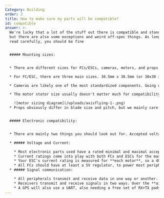 ```yaml
---
Category: Building
order: 3
title: How to make sure my parts will be compatible?
id: compatible
answer: >-
  We're lucky that a lot of the stuff out there is compatible and standardized,
  but there are also some exceptions and weird off-spec things. As long as you
  read carefully, you should be fine


  ##### Mounting sizes:


  * There are different sizes for FCs/ESCs, cameras, motors, and props

  * For FC/ESC, there are three main sizes. 30.5mm x 30.5mm (or 30x30 in short), 20mm x 20mm, and 25.5mm x 25mm for AIOs. This is where the biggest differences arise, as manufacturers seem to disagree on what size it should be. There are sizes anywhere from 25mm to 26.5mm. They should be largely compatible if soft mounted, but it's something to watch out for

  * Cameras are likely one of the most standardized components. Going down in size, it's: Full size (28mm x 28mm), Mini (21x21), DJI (20x20), Micro (19x19), Nano (14x14), and sometimes Pico (12x12). There are some outliers, mostly in the smallest sizes, but those are usually well documented

  * The motor stator size usually doesn't matter much for compatibility in mounting, but the motor base mounting pattern does. For most motors, it's 4 screws in a square pattern, measured across (or as a circle measured as its diameter, see image): 19mm (7" quads), 16mm (5" quads), 12mm (Ultralight 5" or heavier3", 4" quads), 9mm ( 3-4" toothpicks), and in a triangle pattern, with the holes spaced 6.6mm apart for whoops/tiny <2" quads

    ![motor sizing diagram](/uploads/axisflying-1-.png)
  * Props obviously differ in blade size and pitch, but we mainly care about the mounting type, as I assume you know to put 5" props on a 5" frame. There are different ways to mount props, depending on the motor and craft size. Most full-size 5" quads and heavier 3-4" quads will use an M5 threaded shaft (as shown in the image above), lighter 5" quads and smaller will use T-Mount (a 1.5 or 2mm shaft with two m2 holes on each side), and tinywhoops/<2" quads may use only a push-on 1 or 1.5mm shaft


  ##### Electronic compatibility:


  * There are mainly two things you should look out for. Accepted voltage/current levels, and signal communication

  * ##### Voltage and Current:

    * Most electronic parts used have a rated minimal and maximal accepted voltage. This can be as simple as a camera taking in 5V or a VTX having an accepted voltage range of 7-36V, or on flight controllers/ESCs where it's often listed as a cell count. Small AIOs might take 1s only, 1-2s, or 2s up to 6s, which is also the most common rating for 5" quad parts. Overvolting can at best result in something failing in a non-damaging way, **at worst it'll cause a fire**
    * Current ratings come into play with both FCs and ESCs for the max current. In ESCs, this is the max current the FETs will let through, on FCs it's how much current each voltage regulator can handle: 
    * Your ESC's current rating is measured for **each motor**, so a 40A 4in1 ESC has 4x 40A outputs. Motor manufacturers should list the max current draw for the motors, and it's usually not hard to find. It's always good to have some overhead allowed current on the ESC: For a tinywhoop, this can be as low as an extra 1A, for other micro quads it's about 3-10A, and on a 5" you want *at least* a 10A overhead from the rated max current draw of the motor
    * All FCs should have at least a 5V regulator, to power most peripheral devices. 3.3V for the MCU, and some lower-power devices, and usually a 9/10/12V regulator for your VTX. Each of those has its own current rating. Usually 0.3-0.5A for 3.3V, 1-2A for 5V, and 1-2A for the "VTX" output. In most cases, this should be plenty, but if you attach a lot of devices or your FC's regulators are weak enough, this can overload it and make some stages not work properly
  * ##### Signal communication:

    * All peripherals transmit and receive data in one way or another. Be that over UART (serial), I2C, SPI, or some other way of transmission. 
    * Receivers transmit and receive signals in two ways. Over the **air**, and over the **wire**. The air protocol dictates compatibility between radio and receiver, they need to match (in systems that use the same protocol over different frequencies, like ELRS 2.4GHz and 900MHz, the frequency also has to match). The wire protocol is over UART. For example, ELRS, Tracer, and Crossfire all use a pair of **RX** and **TX** pads (which should be accessible on any FC) and the CRSF protocol, which is supported by all modern systems
    * A GPS will also use a UART, also needing a free set of RX+TX pads. Some GPS units also have an integrated compass (you can also get them standalone) that will need I2C communication. This uses two pads, **Data**, and **Clock,** usually labeled **SDA** and **SCL** on the FC
---
```

